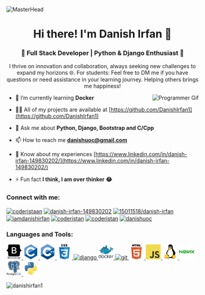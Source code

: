 ![MasterHead](https://media.licdn.com/dms/image/D4D16AQFURhADBmmYug/profile-displaybackgroundimage-shrink_350_1400/0/1693734750724?e=1699488000&v=beta&t=WoopAeVe4LEzbim5lW_LzN4CLJjbvOL3qY65byCGMpo)
<h1 align="center">Hi there! I'm Danish Irfan 👋</h1>
<h3 align="center">🚀 Full Stack Developer | Python & Django Enthusiast 🌟</h3>
<p align="center">
  I thrive on innovation and collaboration, always seeking new challenges to expand my horizons 🌐. For students: Feel free to DM me if you have questions or need assistance in your learning journey. Helping others brings me happiness!
</p>

<!-- GitHub and Hiring Section -->
<img align="right" src="https://media1.giphy.com/media/qgQUggAC3Pfv687qPC/giphy.gif?cid=ecf05e47eqqjx15brfp873wrtyqmb759vf7h0xg92icatl3u&ep=v1_gifs_search&rid=giphy.gif&ct=g" alt="Programmer Gif">

<!--<p align="left"> <img src="https://komarev.com/ghpvc/?username=danishirfan1&label=Profile%20views&color=0e75b6&style=flat" alt="danishirfan1" /> </p>

<p align="left"> <a href="https://github.com/ryo-ma/github-profile-trophy"><img src="https://github-profile-trophy.vercel.app/?username=danishirfan1" alt="danishirfan1" /></a> </p>-->

<!--<p align="left"> <a href="https://twitter.com/coderistaan" target="blank"><img src="https://img.shields.io/twitter/follow/coderistaan?logo=twitter&style=for-the-badge" alt="coderistaan" /></a> </p> -->

- 🌱 I’m currently learning **Docker**

- 👨‍💻 All of my projects are available at [https://github.com/DanishIrfan1](https://github.com/DanishIrfan1)

- 💬 Ask me about **Python, Django, Bootstrap and C/Cpp**

- 📫 How to reach me **danishuoc@gmail.com**

- 📄 Know about my experiences [https://www.linkedin.com/in/danish-irfan-149830202/](https://www.linkedin.com/in/danish-irfan-149830202/)

- ⚡ Fun fact **I think, I am over thinker 😂**

<h3 align="left">Connect with me:</h3>
<p align="left">
<a href="https://twitter.com/coderistaan" target="blank"><img align="center" src="https://raw.githubusercontent.com/rahuldkjain/github-profile-readme-generator/master/src/images/icons/Social/twitter.svg" alt="coderistaan" height="30" width="40" /></a>
<a href="https://linkedin.com/in/danish-irfan-149830202" target="blank"><img align="center" src="https://raw.githubusercontent.com/rahuldkjain/github-profile-readme-generator/master/src/images/icons/Social/linked-in-alt.svg" alt="danish-irfan-149830202" height="30" width="40" /></a>
<a href="https://stackoverflow.com/users/15011518/danish-irfan" target="blank"><img align="center" src="https://raw.githubusercontent.com/rahuldkjain/github-profile-readme-generator/master/src/images/icons/Social/stack-overflow.svg" alt="15011518/danish-irfan" height="30" width="40" /></a>
<a href="https://fb.com/iamdanishirfan" target="blank"><img align="center" src="https://raw.githubusercontent.com/rahuldkjain/github-profile-readme-generator/master/src/images/icons/Social/facebook.svg" alt="iamdanishirfan" height="30" width="40" /></a>
<a href="https://instagram.com/coderistan" target="blank"><img align="center" src="https://raw.githubusercontent.com/rahuldkjain/github-profile-readme-generator/master/src/images/icons/Social/instagram.svg" alt="coderistan" height="30" width="40" /></a>
<a href="https://www.youtube.com/c/coderistan" target="blank"><img align="center" src="https://raw.githubusercontent.com/rahuldkjain/github-profile-readme-generator/master/src/images/icons/Social/youtube.svg" alt="coderistan" height="30" width="40" /></a>
<a href="https://www.hackerrank.com/danishuoc" target="blank"><img align="center" src="https://raw.githubusercontent.com/rahuldkjain/github-profile-readme-generator/master/src/images/icons/Social/hackerrank.svg" alt="danishuoc" height="30" width="40" /></a>
</p>

<h3 align="left">Languages and Tools:</h3>
<p align="left"> <a href="https://getbootstrap.com" target="_blank" rel="noreferrer"> <img src="https://raw.githubusercontent.com/devicons/devicon/master/icons/bootstrap/bootstrap-plain-wordmark.svg" alt="bootstrap" width="40" height="40"/> </a> <a href="https://www.cprogramming.com/" target="_blank" rel="noreferrer"> <img src="https://raw.githubusercontent.com/devicons/devicon/master/icons/c/c-original.svg" alt="c" width="40" height="40"/> </a> <a href="https://www.w3schools.com/cpp/" target="_blank" rel="noreferrer"> <img src="https://raw.githubusercontent.com/devicons/devicon/master/icons/cplusplus/cplusplus-original.svg" alt="cplusplus" width="40" height="40"/> </a> <a href="https://www.w3schools.com/css/" target="_blank" rel="noreferrer"> <img src="https://raw.githubusercontent.com/devicons/devicon/master/icons/css3/css3-original-wordmark.svg" alt="css3" width="40" height="40"/> </a> <a href="https://www.djangoproject.com/" target="_blank" rel="noreferrer"> <img src="https://cdn.worldvectorlogo.com/logos/django.svg" alt="django" width="40" height="40"/> </a> <a href="https://www.docker.com/" target="_blank" rel="noreferrer"> <img src="https://raw.githubusercontent.com/devicons/devicon/master/icons/docker/docker-original-wordmark.svg" alt="docker" width="40" height="40"/> </a> <a href="https://git-scm.com/" target="_blank" rel="noreferrer"> <img src="https://www.vectorlogo.zone/logos/git-scm/git-scm-icon.svg" alt="git" width="40" height="40"/> </a> <a href="https://www.w3.org/html/" target="_blank" rel="noreferrer"> <img src="https://raw.githubusercontent.com/devicons/devicon/master/icons/html5/html5-original-wordmark.svg" alt="html5" width="40" height="40"/> </a> <a href="https://developer.mozilla.org/en-US/docs/Web/JavaScript" target="_blank" rel="noreferrer"> <img src="https://raw.githubusercontent.com/devicons/devicon/master/icons/javascript/javascript-original.svg" alt="javascript" width="40" height="40"/> </a> <a href="https://www.linux.org/" target="_blank" rel="noreferrer"> <img src="https://raw.githubusercontent.com/devicons/devicon/master/icons/linux/linux-original.svg" alt="linux" width="40" height="40"/> </a> <a href="https://www.nginx.com" target="_blank" rel="noreferrer"> <img src="https://raw.githubusercontent.com/devicons/devicon/master/icons/nginx/nginx-original.svg" alt="nginx" width="40" height="40"/> </a> <a href="https://www.postgresql.org" target="_blank" rel="noreferrer"> <img src="https://raw.githubusercontent.com/devicons/devicon/master/icons/postgresql/postgresql-original-wordmark.svg" alt="postgresql" width="40" height="40"/> </a> <a href="https://www.python.org" target="_blank" rel="noreferrer"> <img src="https://raw.githubusercontent.com/devicons/devicon/master/icons/python/python-original.svg" alt="python" width="40" height="40"/> </a> </p>

<p><img align="left" src="https://github-readme-stats.vercel.app/api/top-langs?username=danishirfan1&show_icons=true&locale=en&layout=compact" alt="danishirfan1" /></p>

<!-- <p>&nbsp;<img align="center" src="https://github-readme-stats.vercel.app/api?username=danishirfan1&show_icons=true&locale=en" alt="danishirfan1" /></p>-->

<!-- <p><img align="center" src="https://github-readme-streak-stats.herokuapp.com/?user=danishirfan1&" alt="danishirfan1" /></p>-->
